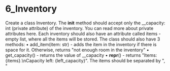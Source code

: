 # 6_Inventory
Create a class Inventory. The __init__ method should accept only the __capacity: int (private attribute) of the inventory. You can read more about private attributes here. Each inventory should also have an attribute called items - empty list, where all the items will be stored. The class should also have 3 methods:
•	add_item(item: str) - adds the item in the inventory if there is space for it. Otherwise, returns 
"not enough room in the inventory"
•	get_capacity() - returns the value of __capacity
•	__repr__() - returns "Items: {items}.\nCapacity left: {left_capacity}". The items should be separated by ", "

